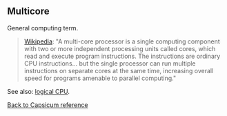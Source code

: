 ## Multicore

General computing term.

> [Wikipedia](https://en.wikipedia.org/wiki/Multi-core_processor): "A multi-core processor is a single computing component with two or more independent processing units called cores, which read and execute program instructions. The instructions are ordinary CPU instructions... but the single processor can run multiple instructions on separate cores at the same time, increasing overall speed for programs amenable to parallel computing."

See also: [logical CPU](logical_cpu.md).

[Back to Capsicum reference](index.md)
